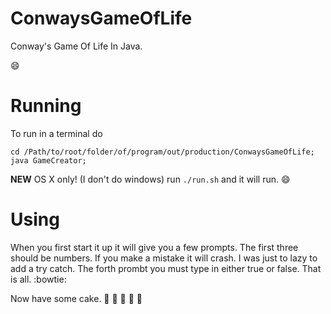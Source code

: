 # ConwaysGameOfLife
Conway's Game Of Life In Java.


:smile:

# Running

To run in a terminal do 
```Shell 
cd /Path/to/root/folder/of/program/out/production/ConwaysGameOfLife; java GameCreator;
```

**NEW** OS X only! (I don't do windows) run `./run.sh` and it will run. :smile:

# Using

When you first start it up it will give you a few prompts. The first three should be numbers. If you make a mistake it will crash. I was just to lazy to add a try catch. The forth prombt you must type in either true or false. That is all. :bowtie:

Now have some cake. :birthday: :birthday: :birthday: :birthday: :birthday:
